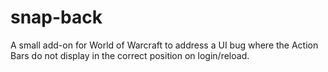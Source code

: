 # snap-back
A small add-on for World of Warcraft to address a UI bug where the Action Bars do not display in the correct position on login/reload.
